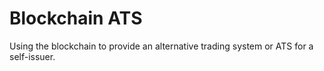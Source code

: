 # Blockchain ATS

Using the blockchain to provide an alternative trading system or ATS for a self-issuer.
